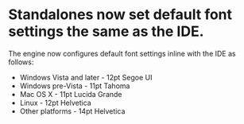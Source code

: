 # Standalones now set default font settings the same as the IDE.
The engine now configures default font settings inline with the IDE as follows:
* Windows Vista and later - 12pt Segoe UI
* Windows pre-Vista - 11pt Tahoma
* Mac OS X - 11pt Lucida Grande
* Linux - 12pt Helvetica
* Other platforms - 14pt Helvetica
